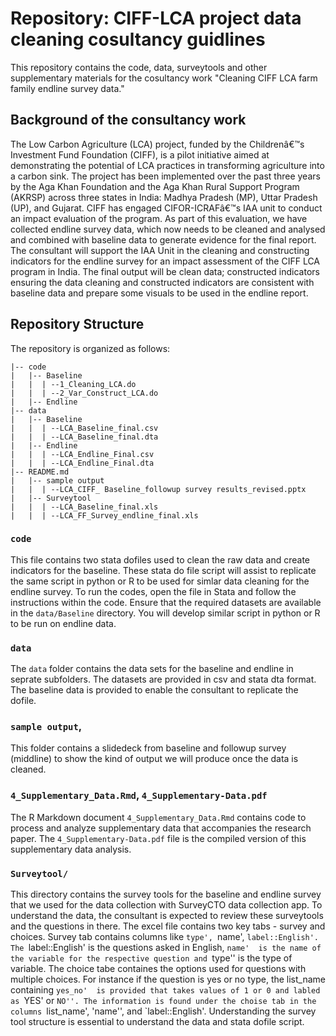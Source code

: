 # Repository: CIFF-LCA project data cleaning cosultancy guidlines

This repository contains the code, data, surveytools and other supplementary materials for the cosultancy work "Cleaning CIFF LCA farm family endline survey data."

## Background of the consultancy work
The Low Carbon Agriculture (LCA) project, funded by the Childrenâ€™s Investment Fund Foundation (CIFF), is a pilot initiative aimed at demonstrating the potential of LCA practices in transforming agriculture into a carbon sink. The project has been implemented over the past three years by the Aga Khan Foundation and the Aga Khan Rural Support Program (AKRSP) across three states in India: Madhya Pradesh (MP), Uttar Pradesh (UP), and Gujarat. CIFF has engaged CIFOR-ICRAFâ€™s IAA unit to conduct an impact evaluation of the program. As part of this evaluation, we have collected endline survey data, which now needs to be cleaned and analysed and combined with baseline data to generate evidence for the final report. The consultant will support the IAA Unit in the cleaning and constructing indicators for the endline survey for an impact assessment of the CIFF LCA program in India.  The final output will be clean data; constructed indicators ensuring the data cleaning and constructed indicators are consistent with baseline data and prepare some visuals to be used in the endline report.

## Repository Structure
The repository is organized as follows:

```
|-- code
|   |-- Baseline
|   |  | --1_Cleaning_LCA.do
|   |  | --2_Var_Construct_LCA.do
|   |-- Endline
|-- data
|   |-- Baseline
|   |  | --LCA_Baseline_final.csv
|   |  | --LCA_Baseline_final.dta
|   |-- Endline
|   |  | --LCA_Endline_Final.csv
|   |  | --LCA_Endline_Final.dta
|-- README.md
|   |-- sample output
|   |  | --LCA_CIFF_ Baseline_followup survey results_revised.pptx
|   |-- Surveytool
|   |  | --LCA_Baseline_final.xls
|   |  | --LCA_FF_Survey_endline_final.xls
```

### `code`
This file contains two stata dofiles used to clean the raw data and create indicators for the baseline. These stata do file script will assist to replicate the same script in python or R to be used for simlar data cleaning for the endline survey. To run the codes, open the file in Stata and follow the instructions within the code. Ensure that the required datasets are available in the `data/Baseline` directory. You will develop similar script in python or R to be run on endline data. 

### `data`
The `data` folder contains the data sets for the baseline and endline in seprate subfolders. The datasets are provided in csv and stata dta format. The baseline data is provided to enable the consultant to replicate the dofile. 

### `sample output`, 
This folder contains a slidedeck from baseline and followup survey (middline) to show the kind of output we will produce once the data is cleaned.

### `4_Supplementary_Data.Rmd`, `4_Supplementary-Data.pdf`
The R Markdown document `4_Supplementary_Data.Rmd`  contains code to process and analyze supplementary data that accompanies the research paper. The `4_Supplementary-Data.pdf` file is the compiled version of this supplementary data analysis. 

### `Surveytool/`
This directory contains the survey tools for the baseline and endline survey that we used for the data collection with SurveyCTO data collection app. To understand the data, the consultant is expected to review these surveytools and the questions in there. The excel file contains two key tabs - survey and choices. Survey tab contains columns like `type', `name', `label::English'. The `label::English' is the questions asked in English, `name'  is the name of the variable for the respective question and `type'' is the type of variable. The choice tabe containes the options used for questions with multiple choices. For instance if the question is yes or no type, the list_name containing `yes_no'  is provided that takes values of 1 or 0 and labled as `YES' or `NO''. The information is found under the choise tab in the columns `list_name', 'name'', and `label::English'. Understanding the survey tool structure is essential to understand the data and stata dofile script. 







